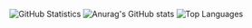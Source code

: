 ![GitHub Statistics](https://github-readme-stats.vercel.app/api?username=stephane&show_icons=true&include_all_commits=true)
![Anurag's GitHub stats](https://github-readme-stats.vercel.app/api?username=anuraghazra&show_icons=true&theme=transparent)
![Top Languages](https://github-readme-stats.vercel.app/api/top-langs/?username=stephane&count_private=true&show_icons=true&layout=compact)

<!--
**stephane/stephane** is a ✨ _special_ ✨ repository because its `README.md` (this file) appears on your GitHub profile.

Here are some ideas to get you started:

- 🔭 I’m currently working on ...
- 🌱 I’m currently learning ...
- 👯 I’m looking to collaborate on ...
- 🤔 I’m looking for help with ...
- 💬 Ask me about ...
- 📫 How to reach me: ...
- 😄 Pronouns: ...
- ⚡ Fun fact: ...
-->
